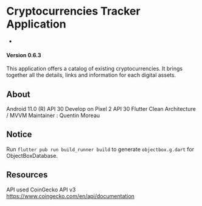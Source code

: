 # Cryptocurrencies Tracker Application
-
#### Version 0.6.3
This application offers a catalog of existing cryptocurrencies.
It brings together all the details, links and information for each digital assets. 

## About
Android 11.0 (R) API 30
Develop on Pixel 2 API 30
Flutter Clean Architecture / MVVM
Maintainer : Quentin Moreau

## Notice
Run ```flutter pub run build_runner build``` to generate `objectbox.g.dart` for ObjectBoxDatabase.

## Resources
API used
CoinGecko API v3
https://www.coingecko.com/en/api/documentation